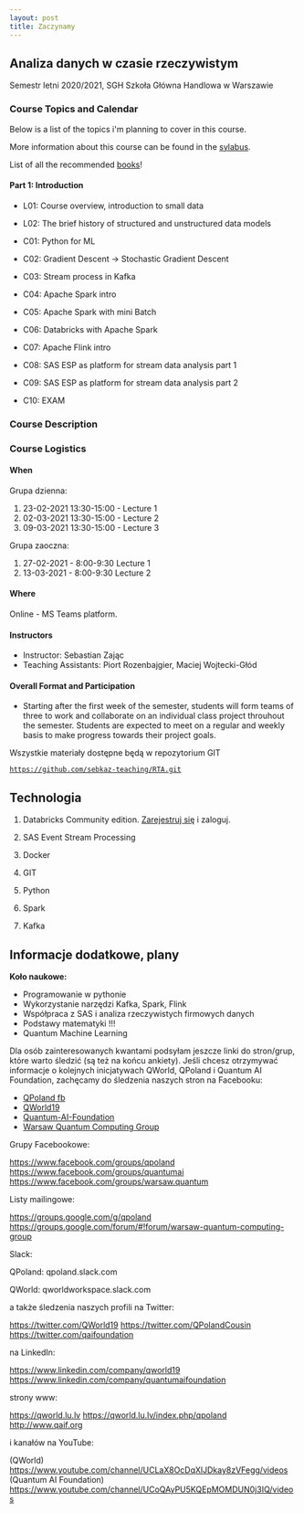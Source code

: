 ```yaml
---
layout: post
title: Zaczynamy
---
```


## Analiza danych w czasie rzeczywistym

Semestr letni 2020/2021, 
SGH Szkoła Główna Handlowa w Warszawie


### Course Topics and Calendar

Below is a list of the topics i'm planning to cover in this course. 

More information about this course can be found in the [sylabus](/RealTime/syllabus).

List of all the recommended [books](/RealTime/ksiazki)!

#### Part 1: Introduction

- L01: Course overview, introduction to small data
- L02: The brief history of structured and unstructured data models

- C01: Python for ML
- C02: Gradient Descent -> Stochastic Gradient Descent 
- C03: Stream process in Kafka 
- C04: Apache Spark intro 
- C05: Apache Spark with mini Batch 
- C06: Databricks with Apache Spark
- C07: Apache Flink intro 
- C08: SAS ESP as platform for stream data analysis part 1
- C09: SAS ESP as platform for stream data analysis part 2
- C10: EXAM

### Course Description


### Course Logistics

#### When

Grupa dzienna:
1. 23-02-2021 13:30-15:00 - Lecture 1 
2. 02-03-2021 13:30-15:00 - Lecture 2 
3. 09-03-2021 13:30-15:00 - Lecture 3

Grupa zaoczna:
1. 27-02-2021 - 8:00-9:30 Lecture 1 
2. 13-03-2021 - 8:00-9:30 Lecture 2 

#### Where

Online - MS Teams platform.

#### Instructors

- Instructor: Sebastian Zając
- Teaching Assistants: Piort Rozenbajgier, Maciej Wojtecki-Głód

#### Overall Format and Participation

- Starting after the first week of the semester, students will form teams of three to work and collaborate on an individual class project throuhout the semester. Students are expected to meet on a regular and weekly basis to make progress towards their project goals.



Wszystkie materiały dostępne będą w repozytorium GIT 

[`https://github.com/sebkaz-teaching/RTA.git`](https://github.com/sebkaz-teaching/RTA.git)


## Technologia

1. Databricks Community edition. [Zarejestruj się](https://community.cloud.databricks.com/login.html) i zaloguj. 

2. SAS Event Stream Processing

3. Docker

4. GIT

5. Python 

6. Spark

7. Kafka

## Informacje dodatkowe, plany 

**Koło naukowe:**

- Programowanie w pythonie
- Wykorzystanie narzędzi Kafka, Spark, Flink
- Współpraca z SAS i analiza rzeczywistych firmowych danych
- Podstawy matematyki !!!
- Quantum Machine Learning

Dla osób zainteresowanych kwantami podsyłam jeszcze linki do stron/grup, które warto śledzić (są też na końcu ankiety).
Jeśli chcesz otrzymywać informacje o kolejnych inicjatywach QWorld, QPoland i Quantum AI Foundation, zachęcamy do śledzenia naszych stron na Facebooku:

- [QPoland fb](https://www.facebook.com/QPoland-110308580421373)
- [QWorld19](https://www.facebook.com/qworld19)
- [Quantum-AI-Foundation](https://www.facebook.com/Quantum-AI-Foundation-101363181408726)
- [Warsaw Quantum Computing Group](https://www.facebook.com/Warsaw-Quantum-Computing-Group-1936160966506139)

Grupy Facebookowe: 

https://www.facebook.com/groups/qpoland
https://www.facebook.com/groups/quantumai
https://www.facebook.com/groups/warsaw.quantum

Listy mailingowe:

https://groups.google.com/g/qpoland
https://groups.google.com/forum/#!forum/warsaw-quantum-computing-group

Slack:

QPoland: qpoland.slack.com

QWorld: qworldworkspace.slack.com

a także śledzenia naszych profili na Twitter:

https://twitter.com/QWorld19
https://twitter.com/QPolandCousin
https://twitter.com/qaifoundation

na LinkedIn:

https://www.linkedin.com/company/qworld19
https://www.linkedin.com/company/quantumaifoundation

strony www:

https://qworld.lu.lv
https://qworld.lu.lv/index.php/qpoland
http://www.qaif.org

i kanałów na YouTube:

(QWorld) https://www.youtube.com/channel/UCLaX8OcDqXlJDkay8zVFegg/videos
(Quantum AI Foundation) https://www.youtube.com/channel/UCoQAyPU5KQEpMOMDUN0j3IQ/videos
















